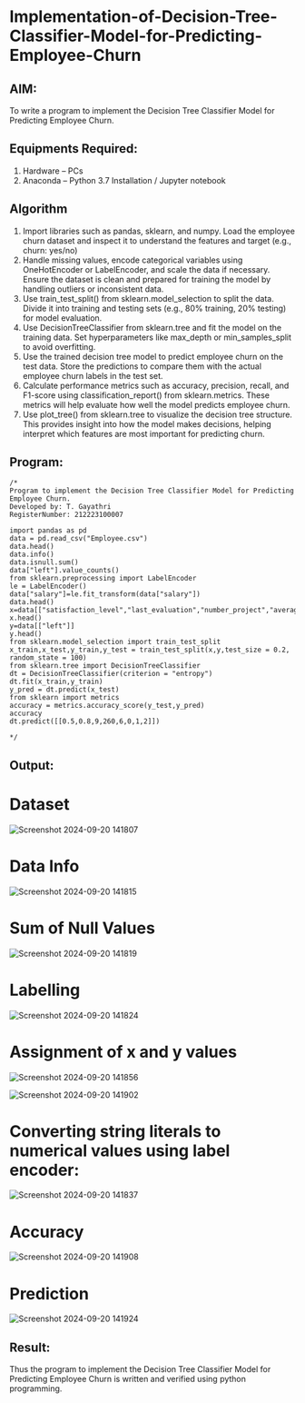 # Implementation-of-Decision-Tree-Classifier-Model-for-Predicting-Employee-Churn

## AIM:
To write a program to implement the Decision Tree Classifier Model for Predicting Employee Churn.

## Equipments Required:
1. Hardware – PCs
2. Anaconda – Python 3.7 Installation / Jupyter notebook

## Algorithm
1. Import libraries such as pandas, sklearn, and numpy. Load the employee churn dataset and inspect it to understand the features and target (e.g., churn: yes/no)
2. Handle missing values, encode categorical variables using OneHotEncoder or LabelEncoder, and scale the data if necessary. Ensure the dataset is clean and prepared for training the model by handling outliers or inconsistent data.
3. Use train_test_split() from sklearn.model_selection to split the data. Divide it into training and testing sets (e.g., 80% training, 20% testing) for model evaluation.
4. Use DecisionTreeClassifier from sklearn.tree and fit the model on the training data.
Set hyperparameters like max_depth or min_samples_split to avoid overfitting.
5. Use the trained decision tree model to predict employee churn on the test data.
Store the predictions to compare them with the actual employee churn labels in the test set.
6. Calculate performance metrics such as accuracy, precision, recall, and F1-score using classification_report() from sklearn.metrics. These metrics will help evaluate how well the model predicts employee churn.
7. Use plot_tree() from sklearn.tree to visualize the decision tree structure.
This provides insight into how the model makes decisions, helping interpret which features are most important for predicting churn.

## Program:
```
/*
Program to implement the Decision Tree Classifier Model for Predicting Employee Churn.
Developed by: T. Gayathri
RegisterNumber: 212223100007

import pandas as pd
data = pd.read_csv("Employee.csv")
data.head()
data.info()
data.isnull.sum()
data["left"].value_counts()
from sklearn.preprocessing import LabelEncoder 
le = LabelEncoder()
data["salary"]=le.fit_transform(data["salary"])
data.head()
x=data[["satisfaction_level","last_evaluation","number_project","average_montly_hours","time_spend_company","Work_accident","promotion_last_5years","salary"]]
x.head()
y=data[["left"]]
y.head()
from sklearn.model_selection import train_test_split
x_train,x_test,y_train,y_test = train_test_split(x,y,test_size = 0.2, random_state = 100)
from sklearn.tree import DecisionTreeClassifier
dt = DecisionTreeClassifier(criterion = "entropy")
dt.fit(x_train,y_train)
y_pred = dt.predict(x_test)
from sklearn import metrics
accuracy = metrics.accuracy_score(y_test,y_pred)
accuracy
dt.predict([[0.5,0.8,9,260,6,0,1,2]])

*/
```

## Output:
# Dataset

![Screenshot 2024-09-20 141807](https://github.com/user-attachments/assets/8e1afbe5-6cab-4f34-9f67-0c5363bef40d)

 
# Data Info

![Screenshot 2024-09-20 141815](https://github.com/user-attachments/assets/78022c77-d134-4d90-82ab-35bc151aa97b)


# Sum of Null Values

![Screenshot 2024-09-20 141819](https://github.com/user-attachments/assets/c41453b2-93a5-4f5e-abbf-c8d8fe65d6a5)


# Labelling

![Screenshot 2024-09-20 141824](https://github.com/user-attachments/assets/52b8d38f-8b1b-441e-ab07-44b72c4c18a6)


# Assignment of x and y values

![Screenshot 2024-09-20 141856](https://github.com/user-attachments/assets/655b6c0f-4a5d-40b9-a8e9-7cf70a6791bd)

![Screenshot 2024-09-20 141902](https://github.com/user-attachments/assets/8272ff21-5841-4b4f-9df8-62e1f3dbea7a)


# Converting string literals to numerical values using label encoder:

![Screenshot 2024-09-20 141837](https://github.com/user-attachments/assets/032b7667-5476-4f90-9e63-937c0d33a8e9)


# Accuracy

![Screenshot 2024-09-20 141908](https://github.com/user-attachments/assets/44287cd3-cf56-4844-abe9-a5344f043ee7)


# Prediction

![Screenshot 2024-09-20 141924](https://github.com/user-attachments/assets/1a7b1554-8bfb-40f2-bebf-78a6f0a010e4)


## Result:
Thus the program to implement the  Decision Tree Classifier Model for Predicting Employee Churn is written and verified using python programming.
